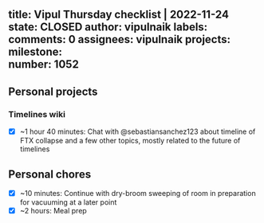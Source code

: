 title:	Vipul Thursday checklist | 2022-11-24
state:	CLOSED
author:	vipulnaik
labels:	
comments:	0
assignees:	vipulnaik
projects:	
milestone:	
number:	1052
--
## Personal projects

### Timelines wiki

- [x] ~1 hour 40 minutes: Chat with @sebastiansanchez123 about timeline of FTX collapse and a few other topics, mostly related to the future of timelines

## Personal chores

- [x] ~10 minutes: Continue with dry-broom sweeping of room in preparation for vacuuming at a later point
- [x] ~2 hours: Meal prep 
